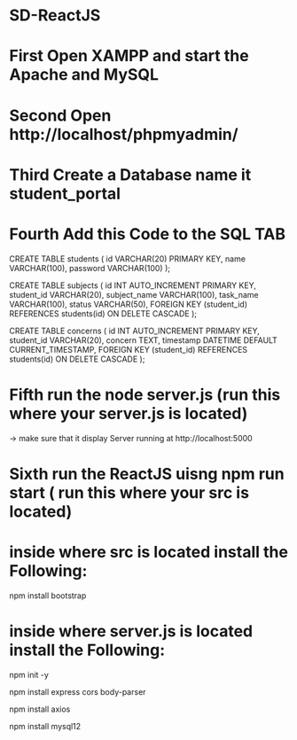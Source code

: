# SD-ReactJS


# First Open XAMPP and start the Apache and MySQL
# Second Open http://localhost/phpmyadmin/
# Third Create a Database name it student_portal
# Fourth Add this Code to the SQL TAB
  CREATE TABLE students (
  id VARCHAR(20) PRIMARY KEY,
  name VARCHAR(100),
  password VARCHAR(100)
  );
  
  CREATE TABLE subjects (
  id INT AUTO_INCREMENT PRIMARY KEY,
  student_id VARCHAR(20),
  subject_name VARCHAR(100),
  task_name VARCHAR(100),
  status VARCHAR(50),
  FOREIGN KEY (student_id) REFERENCES students(id) ON DELETE CASCADE
  );
  
   CREATE TABLE concerns (
  id INT AUTO_INCREMENT PRIMARY KEY,
  student_id VARCHAR(20),
  concern TEXT,
  timestamp DATETIME DEFAULT CURRENT_TIMESTAMP,
  FOREIGN KEY (student_id) REFERENCES students(id) ON DELETE CASCADE
  );
  
# Fifth run the node server.js (run this where your server.js is located) 
 -> make sure that it display Server running at http://localhost:5000
# Sixth run the ReactJS uisng npm run start ( run this where your src is located)


# inside where src is located install the Following:
npm install bootstrap

# inside where server.js is located install the Following:
npm init -y

npm install express cors body-parser

npm install axios

npm install mysql12
